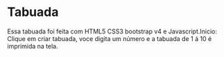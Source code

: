 <h1>Tabuada</h1>
<p> Essa tabuada foi feita com HTML5 CSS3 bootstrap v4 e Javascript.Inicio: Clique em criar tabuada, voce digita um número e a tabuada de 1 á 10 é imprimida na tela.</p>